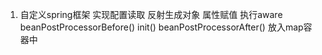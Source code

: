 1. 自定义spring框架
   实现配置读取
   反射生成对象
   属性赋值
   执行aware
   beanPostProcessorBefore()
   init()
   beanPostProcessorAfter()
   放入map容器中
